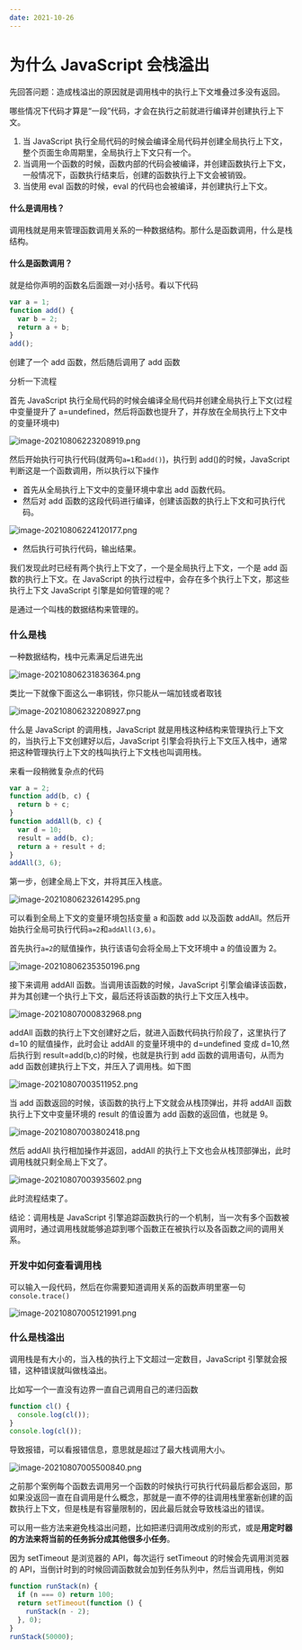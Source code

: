 ```yaml
---
date: 2021-10-26
---
```


# 为什么 JavaScript 会栈溢出

先回答问题：造成栈溢出的原因就是调用栈中的执行上下文堆叠过多没有返回。

哪些情况下代码才算是“一段”代码，才会在执行之前就进行编译并创建执行上下文。

1. 当 JavaScript 执行全局代码的时候会编译全局代码并创建全局执行上下文，整个页面生命周期里，全局执行上下文只有一个。
2. 当调用一个函数的时候，函数内部的代码会被编译，并创建函数执行上下文，一般情况下，函数执行结束后，创建的函数执行上下文会被销毁。
3. 当使用 eval 函数的时候，eval 的代码也会被编译，并创建执行上下文。

#### 什么是调用栈？

调用栈就是用来管理函数调用关系的一种数据结构。那什么是函数调用，什么是栈结构。

#### 什么是函数调用？

就是给你声明的函数名后面跟一对小括号。看以下代码

```javascript
var a = 1;
function add() {
  var b = 2;
  return a + b;
}
add();
```

创建了一个 add 函数，然后随后调用了 add 函数

分析一下流程

首先 JavaScript 执行全局代码的时候会编译全局代码并创建全局执行上下文(过程中变量提升了 a=undefined，然后将函数也提升了，并存放在全局执行上下文中的变量环境中)

![image-20210806223208919.png](https://typora-an.oss-cn-hangzhou.aliyuncs.com/前端/image-20210806223208919.png)

然后开始执行可执行代码(就两句`a=1`和`add()`)，执行到 add()的时候，JavaScript 判断这是一个函数调用，所以执行以下操作

- 首先从全局执行上下文中的变量环境中拿出 add 函数代码。
- 然后对 add 函数的这段代码进行编译，创建该函数的执行上下文和可执行代码。

![image-20210806224120177.png](https://typora-an.oss-cn-hangzhou.aliyuncs.com/前端/image-20210806224120177.png)

- 然后执行可执行代码，输出结果。

我们发现此时已经有两个执行上下文了，一个是全局执行上下文，一个是 add 函数的执行上下文。在 JavaScript 的执行过程中，会存在多个执行上下文，那这些执行上下文 JavaScript 引擎是如何管理的呢？

是通过一个叫栈的数据结构来管理的。

### 什么是栈

一种数据结构，栈中元素满足后进先出

![image-20210806231836364.png](https://typora-an.oss-cn-hangzhou.aliyuncs.com/前端/image-20210806231836364.png)

类比一下就像下面这么一串铜钱，你只能从一端加钱或者取钱

![image-20210806232208927.png](https://typora-an.oss-cn-hangzhou.aliyuncs.com/前端/image-20210806232208927.png)

什么是 JavaScript 的调用栈，JavaScript 就是用栈这种结构来管理执行上下文的，当执行上下文创建好以后，JavaScript 引擎会将执行上下文压入栈中，通常把这种管理执行上下文的栈叫执行上下文栈也叫调用栈。

来看一段稍微复杂点的代码

```javascript
var a = 2;
function add(b, c) {
  return b + c;
}
function addAll(b, c) {
  var d = 10;
  result = add(b, c);
  return a + result + d;
}
addAll(3, 6);
```

第一步，创建全局上下文，并将其压入栈底。

![image-20210806232614295.png](https://typora-an.oss-cn-hangzhou.aliyuncs.com/前端/image-20210806232614295.png)

可以看到全局上下文的变量环境包括变量 a 和函数 add 以及函数 addAll。然后开始执行全局可执行代码`a=2`和`addAll(3,6)`。

首先执行`a=2`的赋值操作，执行该语句会将全局上下文环境中 a 的值设置为 2。

![image-20210806235350196.png](https://typora-an.oss-cn-hangzhou.aliyuncs.com/前端/image-20210806235350196.png)

接下来调用 addAll 函数。当调用该函数的时候，JavaScript 引擎会编译该函数，并为其创建一个执行上下文，最后还将该函数的执行上下文压入栈中。

![image-20210807000832968.png](https://typora-an.oss-cn-hangzhou.aliyuncs.com/前端/image-20210807000832968.png)

addAll 函数的执行上下文创建好之后，就进入函数代码执行阶段了，这里执行了 d=10 的赋值操作，此时会让 addAll 的变量环境中的 d=undefined 变成 d=10,然后执行到 result=add(b,c)的时候，也就是执行到 add 函数的调用语句，从而为 add 函数创建执行上下文，并压入了调用栈。如下图

![image-20210807003511952.png](https://typora-an.oss-cn-hangzhou.aliyuncs.com/前端/image-20210807003511952.png)

当 add 函数返回的时候，该函数的执行上下文就会从栈顶弹出，并将 addAll 函数执行上下文中变量环境的 result 的值设置为 add 函数的返回值，也就是 9。

![image-20210807003802418.png](https://typora-an.oss-cn-hangzhou.aliyuncs.com/前端/image-20210807003802418.png)

然后 addAll 执行相加操作并返回，addAll 的执行上下文也会从栈顶部弹出，此时调用栈就只剩全局上下文了。

![image-20210807003935602.png](https://typora-an.oss-cn-hangzhou.aliyuncs.com/前端/image-20210807003935602.png)

此时流程结束了。

结论：调用栈是 JavaScript 引擎追踪函数执行的一个机制，当一次有多个函数被调用时，通过调用栈就能够追踪到哪个函数正在被执行以及各函数之间的调用关系。

### 开发中如何查看调用栈

可以输入一段代码，然后在你需要知道调用关系的函数声明里塞一句`console.trace()`

![image-20210807005121991.png](https://typora-an.oss-cn-hangzhou.aliyuncs.com/前端/image-20210807005121991.png)

### 什么是栈溢出

调用栈是有大小的，当入栈的执行上下文超过一定数目，JavaScript 引擎就会报错，这种错误就叫做栈溢出。

比如写一个一直没有边界一直自己调用自己的递归函数

```javascript
function cl() {
  console.log(cl());
}
console.log(cl());
```

导致报错，可以看报错信息，意思就是超过了最大栈调用大小。

![image-20210807005500840.png](https://typora-an.oss-cn-hangzhou.aliyuncs.com/前端/image-20210807005500840.png)

之前那个案例每个函数去调用另一个函数的时候执行可执行代码最后都会返回，那如果没返回一直在自调用是什么概念，那就是一直不停的往调用栈里塞新创建的函数执行上下文，但是栈是有容量限制的，因此最后就会导致栈溢出的错误。

可以用一些方法来避免栈溢出问题，比如把递归调用改成别的形式，或是**用定时器的方法来将当前的任务拆分成其他很多小任务**。

因为 setTimeout 是浏览器的 API，每次运行 setTimeout 的时候会先调用浏览器的 API，当倒计时到的时候回调函数就会加到任务队列中，然后当调用栈，例如

```javascript
function runStack(n) {
  if (n === 0) return 100;
  return setTimeout(function () {
    runStack(n - 2);
  }, 0);
}
runStack(50000);
```
